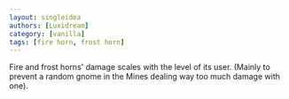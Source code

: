 ```yaml
---
layout: singleidea
authors: [Luxidream]
category: [vanilla]
tags: [fire horn, frost horn]
---
```

Fire and frost horns' damage scales with the level of its user. (Mainly to prevent a random gnome in the Mines dealing way too much damage with one).
